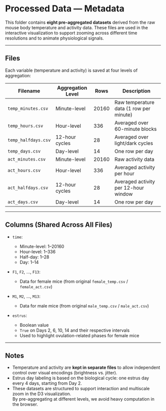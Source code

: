 # Processed Data — Metadata

This folder contains **eight pre-aggregated datasets** derived from the raw mouse body temperature and activity data. These files are used in the interactive visualization to support zooming across different time resolutions and to animate physiological signals.

---

## Files

Each variable (temperature and activity) is saved at four levels of aggregation:

| Filename              | Aggregation Level | Rows   | Description                                |
|-----------------------|-------------------|--------|--------------------------------------------|
| `temp_minutes.csv`    | Minute-level       | 20160  | Raw temperature data (1 row per minute)    |
| `temp_hours.csv`      | Hour-level         | 336    | Averaged over 60-minute blocks             |
| `temp_halfdays.csv`   | 12-hour cycles     | 28     | Averaged over light/dark cycles            |
| `temp_days.csv`       | Day-level          | 14     | One row per day                            |
| `act_minutes.csv`     | Minute-level       | 20160  | Raw activity data                          |
| `act_hours.csv`       | Hour-level         | 336    | Averaged activity per hour                 |
| `act_halfdays.csv`    | 12-hour cycles     | 28     | Averaged activity per 12-hour window       |
| `act_days.csv`        | Day-level          | 14     | One row per day                            |

---

## Columns (Shared Across All Files)

- `time`:  
  - Minute-level: 1–20160  
  - Hour-level: 1–336  
  - Half-day: 1–28  
  - Day: 1–14

- `F1`, `F2`, ..., `F13`:  
  - Data for female mice (from original `female_temp.csv` / `female_act.csv`)

- `M1`, `M2`, ..., `M13`:  
  - Data for male mice (from original `male_temp.csv` / `male_act.csv`)

- `estrus`:  
  - Boolean value  
  - `True` on Days 2, 6, 10, 14 and their respective intervals  
  - Used to highlight ovulation-related phases for female mice  

---

## Notes

- Temperature and activity are **kept in separate files** to allow independent control over visual encodings (brightness vs. jitter).
- Estrus day labeling is based on the biological cycle: one estrus day every 4 days, starting from Day 2.
- These datasets are structured to support interaction and multiscale zoom in the D3 visualization.  
  By pre-aggregating at different levels, we avoid heavy computation in the browser.
